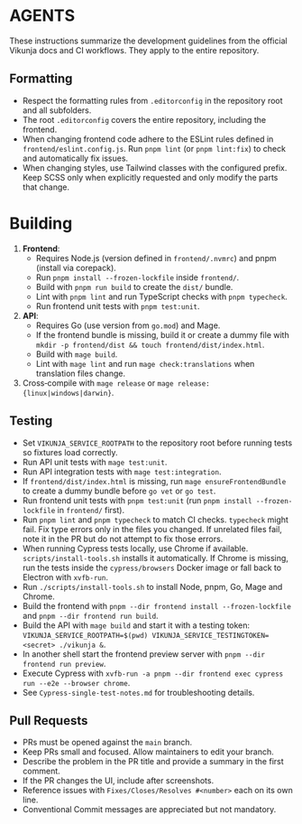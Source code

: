 # AGENTS

These instructions summarize the development guidelines from the official Vikunja docs and CI workflows. They apply to the entire repository.

## Formatting
- Respect the formatting rules from `.editorconfig` in the repository root and all subfolders.
- The root `.editorconfig` covers the entire repository, including the frontend.
- When changing frontend code adhere to the ESLint rules defined in `frontend/eslint.config.js`. Run `pnpm lint` (or `pnpm lint:fix`) to check and automatically fix issues.
- When changing styles, use Tailwind classes with the configured prefix. Keep SCSS only when explicitly requested and only modify the parts that change.

# Building

1. **Frontend**:
	- Requires Node.js (version defined in `frontend/.nvmrc`) and pnpm (install via corepack).
	- Run `pnpm install --frozen-lockfile` inside `frontend/`.
	- Build with `pnpm run build` to create the `dist/` bundle.
	- Lint with `pnpm lint` and run TypeScript checks with `pnpm typecheck`.
	- Run frontend unit tests with `pnpm test:unit`.
2. **API**:
	- Requires Go (use version from `go.mod`) and Mage.
	- If the frontend bundle is missing, build it or create a dummy file with `mkdir -p frontend/dist && touch frontend/dist/index.html`.
	- Build with `mage build`.
	- Lint with `mage lint` and run `mage check:translations` when translation files change.
3. Cross‑compile with `mage release` or `mage release:{linux|windows|darwin}`.

## Testing
- Set `VIKUNJA_SERVICE_ROOTPATH` to the repository root before running tests so fixtures load correctly.
- Run API unit tests with `mage test:unit`.
- Run API integration tests with `mage test:integration`.
- If `frontend/dist/index.html` is missing, run `mage ensureFrontendBundle` to create a dummy bundle before `go vet` or `go test`.
- Run frontend unit tests with `pnpm test:unit` (run `pnpm install --frozen-lockfile` in `frontend/` first).
- Run `pnpm lint` and `pnpm typecheck` to match CI checks. `typecheck` might fail. Fix type errors only in the files you changed. If unrelated files fail, note it in the PR but do not attempt to fix those errors.
- When running Cypress tests locally, use Chrome if available. `scripts/install-tools.sh` installs it automatically. If Chrome is missing, run the tests inside the `cypress/browsers` Docker image or fall back to Electron with `xvfb-run`.
- Run `./scripts/install-tools.sh` to install Node, pnpm, Go, Mage and Chrome.
- Build the frontend with `pnpm --dir frontend install --frozen-lockfile` and `pnpm --dir frontend run build`.
- Build the API with `mage build` and start it with a testing token: `VIKUNJA_SERVICE_ROOTPATH=$(pwd) VIKUNJA_SERVICE_TESTINGTOKEN=<secret> ./vikunja &`.
- In another shell start the frontend preview server with `pnpm --dir frontend run preview`.
- Execute Cypress with `xvfb-run -a pnpm --dir frontend exec cypress run --e2e --browser chrome`.
- See `Cypress-single-test-notes.md` for troubleshooting details.

## Pull Requests
- PRs must be opened against the `main` branch.
- Keep PRs small and focused. Allow maintainers to edit your branch.
- Describe the problem in the PR title and provide a summary in the first comment.
- If the PR changes the UI, include after screenshots.
- Reference issues with `Fixes/Closes/Resolves #<number>` each on its own line.
- Conventional Commit messages are appreciated but not mandatory.
